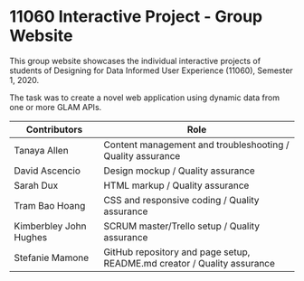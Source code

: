 # 11060 Interactive Project - Group Website

This group website showcases the individual interactive projects of students of Designing for Data Informed User Experience (11060), Semester 1, 2020.

The task was to create a novel web application using dynamic data from one or more GLAM APIs.

| Contributors | Role |
| ------------ | ---- |
| Tanaya Allen | Content management and troubleshooting / Quality assurance |
| David Ascencio | Design mockup / Quality assurance |
| Sarah Dux | HTML markup / Quality assurance |
| Tram Bao Hoang | CSS and responsive coding / Quality assurance |
| Kimberbley John Hughes | SCRUM master/Trello setup / Quality assurance |
| Stefanie Mamone | GitHub repository and page setup, README.md creator / Quality assurance |